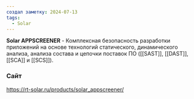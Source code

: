 ```yaml
---
создал заметку: 2024-07-13
tags:
  - Solar
---
```

**Solar APPSCREENER** - Комплексная безопасность разработки приложений на основе технологий статического, динамического анализа, анализа состава и цепочки поставок ПО ([[SAST]], [[DAST]], [[SCA]] и [[SCS]]).

### Сайт
https://rt-solar.ru/products/solar_appscreener/